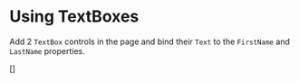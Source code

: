 ﻿Using TextBoxes
===============
Add 2 `TextBox` controls in the page and bind their `Text` to the `FirstName` and `LastName` properties.

[<sample Correct="../samples/UsingTextBoxesCorrect.dothtml"
         Incorrect="../samples/UsingTextBoxesIncorrect.dothtml"
         Validator="Lesson3Step3Validator" />]